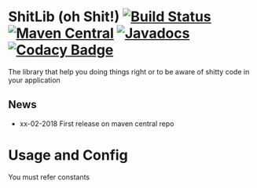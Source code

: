 ShitLib (oh Shit!) [![Build Status](https://travis-ci.org/ShitLib/shitlib-java.svg?branch=master)](https://travis-ci.org/ShitLib/shitlib-java) [![Maven Central](https://maven-badges.herokuapp.com/maven-central/com.github.shitlib/shitlib-java/badge.svg)](https://maven-badges.herokuapp.com/maven-central/com.github.shitlib/shitlib-java) [![Javadocs](https://www.javadoc.io/badge/com.github.shitlib/shitlib-java.svg?color=blue)](https://www.javadoc.io/doc/com.github.shitlib/shitlib-java) [![Codacy Badge](https://api.codacy.com/project/badge/Grade/8d6f7fa7a4724079945759119c5dc9e4)](https://www.codacy.com/app/UltimaPhoenix/shitlib-java?utm_source=github.com&amp;utm_medium=referral&amp;utm_content=ShitLib/shitlib-java&amp;utm_campaign=Badge_Grade)
===============

The library that help you doing things right or to be aware of shitty code in your application



## News
  * xx-02-2018 First release on maven central repo


# Usage and Config
You must refer constants 
